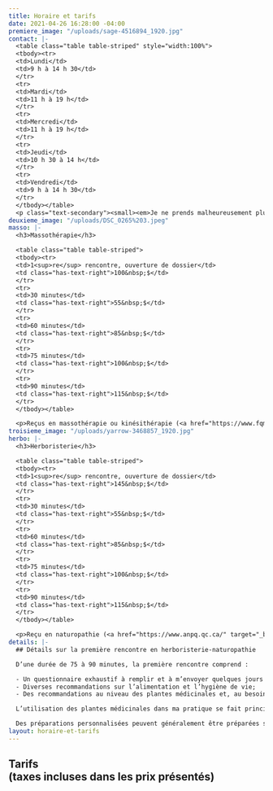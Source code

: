 ```yaml
---
title: Horaire et tarifs
date: 2021-04-26 16:28:00 -04:00
premiere_image: "/uploads/sage-4516894_1920.jpg"
contact: |-
  <table class="table table-striped" style="width:100%">
  <tbody><tr>
  <td>Lundi</td>
  <td>9 h à 14 h 30</td>
  </tr>
  <tr>
  <td>Mardi</td>
  <td>11 h à 19 h</td>
  </tr>
  <tr>
  <td>Mercredi</td>
  <td>11 h à 19 h</td>
  </tr>
  <tr>
  <td>Jeudi</td>
  <td>10 h 30 à 14 h</td>
  </tr>
  <tr>
  <td>Vendredi</td>
  <td>9 h à 14 h 30</td>
  </tr>
  </tbody></table>
  <p class="text-secondary"><small><em>Je ne prends malheureusement plus de nouvelles personnes pour les rendez-vous en soirée.</em></small></p>
deuxieme_image: "/uploads/DSC_0265%203.jpeg"
masso: |-
  <h3>Massothérapie</h3>

  <table class="table table-striped">
  <tbody><tr>
  <td>1<sup>re</sup> rencontre, ouverture de dossier</td>
  <td class="has-text-right">100&nbsp;$</td>
  </tr>
  <tr>
  <td>30 minutes</td>
  <td class="has-text-right">55&nbsp;$</td>
  </tr>
  <tr>
  <td>60 minutes</td>
  <td class="has-text-right">85&nbsp;$</td>
  </tr>
  <tr>
  <td>75 minutes</td>
  <td class="has-text-right">100&nbsp;$</td>
  </tr>
  <tr>
  <td>90 minutes</td>
  <td class="has-text-right">115&nbsp;$</td>
  </tr>
  </tbody></table>

  <p>Reçus en massothérapie ou kinésithérapie (<a href="https://www.fqm.qc.ca/" target="_blank">Fédération québécoise des massothérapeutes</a>)</p>
troisieme_image: "/uploads/yarrow-3468857_1920.jpg"
herbo: |-
  <h3>Herboristerie</h3>

  <table class="table table-striped">
  <tbody><tr>
  <td>1<sup>re</sup> rencontre, ouverture de dossier</td>
  <td class="has-text-right">145&nbsp;$</td>
  </tr>
  <tr>
  <td>30 minutes</td>
  <td class="has-text-right">55&nbsp;$</td>
  </tr>
  <tr>
  <td>60 minutes</td>
  <td class="has-text-right">85&nbsp;$</td>
  </tr>
  <tr>
  <td>75 minutes</td>
  <td class="has-text-right">100&nbsp;$</td>
  </tr>
  <tr>
  <td>90 minutes</td>
  <td class="has-text-right">115&nbsp;$</td>
  </tr>
  </tbody></table>

  <p>Reçu en naturopathie (<a href="https://www.anpq.qc.ca/" target="_blank">Association des Naturopathes Professionnels du Québec</a>)</p>
details: |-
  ## Détails sur la première rencontre en herboristerie-naturopathie

  D’une durée de 75 à 90 minutes, la première rencontre comprend :

  - Un questionnaire exhaustif à remplir et à m’envoyer quelques jours avant la rencontre afin que je puisse en prendre connaissance et débuter ma réflexion;
  - Diverses recommandations sur l’alimentation et l’hygiène de vie;
  - Des recommandations au niveau des plantes médicinales et, au besoin, des suppléments à prendre.

  L’utilisation des plantes médicinales dans ma pratique se fait principalement sous forme de concentrés liquides, d’infusions, de poudres, d’onguents, d’huiles et d’huiles essentielles.

  Des préparations personnalisées peuvent généralement être préparées sur place à partir de mon dispensaire. Sinon, les informations nécessaires vous sont données afin que vous puissiez vous procurer ce qu’il faut en magasin.
layout: horaire-et-tarifs
---
```


<h2>Tarifs<br><span class="h5">(taxes incluses dans les prix présentés)</span></h2>